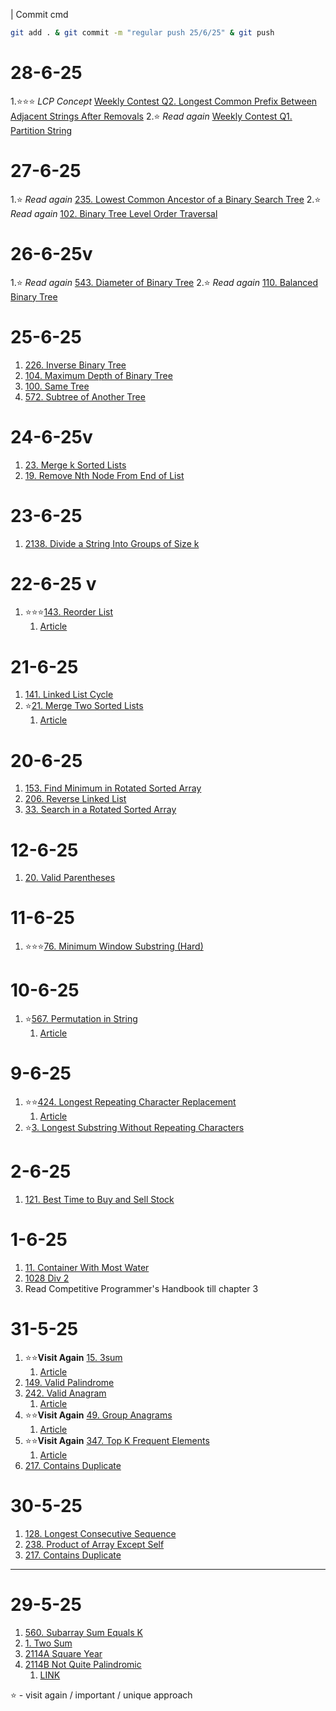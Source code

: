 | Commit cmd
```bash
git add . & git commit -m "regular push 25/6/25" & git push
```
# 28-6-25
1.⭐⭐⭐  *LCP Concept* [Weekly Contest Q2. Longest Common Prefix Between Adjacent Strings After Removals](/Contests/_q2_456.java)
2.⭐ *Read again* [Weekly Contest Q1. Partition String ](/Contests/_q1_456.java)
  
# 27-6-25
1.⭐ *Read again* [235. Lowest Common Ancestor of a Binary Search Tree](/neetcode75/_235.java)
2.⭐ *Read again* [102. Binary Tree Level Order Traversal](/neetcode75/_102.java)
  
 
# 26-6-25v
1.⭐ *Read again* [543. Diameter of Binary Tree](/neetcode75/_543.java)
2.⭐ *Read again* [ 110. Balanced Binary Tree](/neetcode75/_110.java)



# 25-6-25
1. [226. Inverse Binary Tree](/neetcode75/_226.java)
2. [104. Maximum Depth of Binary Tree](/neetcode75/_104.java)
3. [100. Same Tree](/neetcode75/_100.java)
4. [572. Subtree of Another Tree](/neetcode75/_572.java)


# 24-6-25v
1. [23. Merge k Sorted Lists](/neetcode75/_23.java)
2. [19. Remove Nth Node From End of List](/neetcode75/_19.java)

# 23-6-25
1. [2138. Divide a String Into Groups of Size k](/neetcode75/_2138.java)

# 22-6-25 v
1. ⭐⭐⭐[143. Reorder List](/neetcode75/_143.java)
    1. [Article](/neetcode75/Articles/143.md)
# 21-6-25
1. [141. Linked List Cycle](/neetcode75/_141.java)
2. ⭐[21. Merge Two Sorted Lists](/neetcode75/_21.java)
    1. [Article](/neetcode75/Articles/21.md)

# 20-6-25
1. [153. Find Minimum in Rotated Sorted Array](/neetcode75/_153.java)
2. [206. Reverse Linked List](/neetcode75/_206.java)
3. [33. Search in a Rotated Sorted Array](/neetcode75/_33.java)

# 12-6-25
1. [20. Valid Parentheses](/neetcode75/_20.java)

# 11-6-25
1. ⭐⭐⭐[76. Minimum Window Substring (Hard)](/neetcode75/_.java)

# 10-6-25
1. ⭐[567. Permutation in String](/neetcode75/_567.java)
    1. [Article](/neetcode75/Articles/567.md)

# 9-6-25
1. ⭐⭐[424. Longest Repeating Character Replacement](/neetcode75/_424.java)
    1. [Article](/neetcode75/Articles/424.md)
2. ⭐[3. Longest Substring Without Repeating Characters](/neetcode75/_3.java)

# 2-6-25
1. [121. Best Time to Buy and Sell Stock ](/neetcode75/_121.java)

# 1-6-25
1. [11. Container With Most Water ](/neetcode75/_11.java)
2. [1028 Div 2 ](/Codeforces/_1028A.java)
3. Read Competitive Programmer's Handbook till chapter 3

# 31-5-25
1. ⭐⭐**Visit Again** [15. 3sum](/neetcode75/_15.java)
    1. [Article](/neetcode75/Articles/15.md)
2. [149. Valid Palindrome](/neetcode75/_125.java)
3. [242. Valid Anagram](/neetcode75/_242.java)
    1. [Article](/neetcode75/Articles/242.md)
4. ⭐⭐**Visit Again** [49. Group Anagrams](/neetcode75/_49.java)
    1. [Article](/neetcode75/Articles/49.md)
5. ⭐⭐**Visit Again** [347. Top K Frequent Elements](/neetcode75/_347.java)
    1. [Article](/neetcode75/Articles/347.md)
6. [217. Contains Duplicate](/neetcode75/_217.java)

# 30-5-25
1. [128. Longest Consecutive Sequence](/neetcode75/_128.java)
2. [238. Product of Array Except Self](/neetcode75/_238.java)
3. [217. Contains Duplicate](/neetcode75/_217.java)

----
# 29-5-25
1. [560. Subarray Sum Equals K](/neetcode75/_128.java)
2. [1. Two Sum](/neetcode75/_1.java)
3. [2114A Square Year](/Codeforces/_2114A.java)
4. [2114B Not Quite Palindromic](/Codeforces/_2114B.java)
    1. [LINK](https://codeforces.com/contest/2114)

⭐ - visit again / important / unique approach

